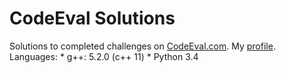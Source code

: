 # CodeEval Solutions
Solutions to completed challenges on [CodeEval.com](http://codeeval.com/).
My [profile](https://www.codeeval.com/profile/Stickman%20Jack/).
Languages: * g++: 5.2.0 (c++ 11)
	   * Python 3.4

